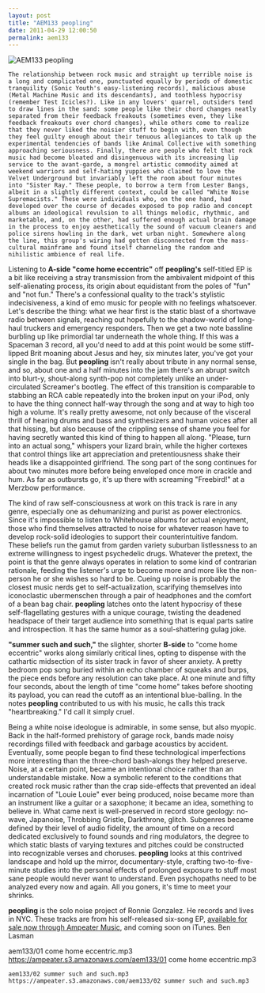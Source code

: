 ```yaml
---
layout: post
title: "AEM133 peopling"
date: 2011-04-29 12:00:50
permalink: aem133
---
```

![AEM133 peopling](https://ampeater.s3.amazonaws.com/aem133/peopling.jpg)

    The relationship between rock music and straight up terrible noise is a long and complicated one, punctuated equally by periods of domestic tranquility (Sonic Youth's easy-listening records), malicious abuse (Metal Machine Music and its descendants), and toothless hypocrisy (remember Test Icicles?). Like in any lovers' quarrel, outsiders tend to draw lines in the sand: some people like their chord changes neatly separated from their feedback freakouts (sometimes even, they like feedback freakouts over chord changes), while others come to realize that they never liked the noisier stuff to begin with, even though they feel guilty enough about their tenuous allegiances to talk up the experimental tendencies of bands like Animal Collective with something approaching seriousness. Finally, there are people who felt that rock music had become bloated and disingenuous with its increasing lip service to the avant-garde, a mongrel artistic commodity aimed at weekend warriors and self-hating yuppies who claimed to love the Velvet Underground but invariably left the room about four minutes into "Sister Ray." These people, to borrow a term from Lester Bangs, albeit in a slightly different context, could be called "White Noise Supremacists." These were individuals who, on the one hand, had developed over the course of decades exposed to pop radio and concept albums an ideological revulsion to all things melodic, rhythmic, and marketable, and, on the other, had suffered enough actual brain damage in the process to enjoy aesthetically the sound of vacuum cleaners and police sirens howling in the dark, wet urban night. Somewhere along the line, this group's wiring had gotten disconnected from the mass-cultural mainframe and found itself channeling the random and nihilistic ambience of real life.

Listening to **A-side "come home eccentric"** off **peopling's** self-titled EP is a bit like receiving a stray transmission from the ambivalent midpoint of this self-alienating process, its origin about equidistant from the poles of "fun" and "not fun." There's a confessional quality to the track's stylistic indecisiveness, a kind of emo music for people with no feelings whatsoever. Let's describe the thing: what we hear first is the static blast of a shortwave radio between signals, reaching out hopefully to the shadow-world of long-haul truckers and emergency responders. Then we get a two note bassline burbling up like primordial tar underneath the whole thing. If this was a Spaceman 3 record, all you'd need to add at this point would be some stiff-lipped Brit moaning about Jesus and hey, six minutes later, you've got your single in the bag. But **peopling** isn't really about tribute in any normal sense, and so, about one and a half minutes into the jam there's an abrupt switch into blurt-y, shout-along synth-pop not completely unlike an under-circulated Screamer's bootleg. The effect of this transition is comparable to stabbing an RCA cable repeatedly into the broken input on your iPod, only to have the thing connect half-way through the song and at way to high too high a volume. It's really pretty awesome, not only because of the visceral thrill of hearing drums and bass and synthesizers and human voices after all that hissing, but also because of the crippling sense of shame you feel for having secretly wanted this kind of thing to happen all along. "Please, turn into an actual song," whispers your lizard brain, while the higher cortexes that control things like art appreciation and pretentiousness shake their heads like a disappointed girlfriend. The song part of the song continues for about two minutes more before being enveloped once more in crackle and hum. As far as outbursts go, it's up there with screaming "Freebird!" at a Merzbow performance.

The kind of raw self-consciousness at work on this track is rare in any genre, especially one as dehumanizing and purist as power electronics. Since it's impossible to listen to Whitehouse albums for actual enjoyment, those who find themselves attracted to noise for whatever reason have to develop rock-solid ideologies to support their counterintuitive fandom. These beliefs run the gamut from garden variety suburban listlessness to an extreme willingness to ingest psychedelic drugs. Whatever the pretext, the point is that the genre always operates in relation to some kind of contrarian rationale, feeding the listener's urge to become more and more like the non-person he or she wishes so hard to be. Cueing up noise is probably the closest music nerds get to self-actualization, scarifying themselves into iconoclastic ubermenschen through a pair of headphones and the comfort of a bean bag chair. **peopling** latches onto the latent hypocrisy of these self-flagellating gestures with a unique courage, twisting the deadened headspace of their target audience into something that is equal parts satire and introspection. It has the same humor as a soul-shattering gulag joke.

**"summer such and such,"** the slighter, shorter **B-side** to "come home eccentric" works along similarly critical lines, opting to dispense with the cathartic midsection of its sister track in favor of sheer anxiety. A pretty bedroom pop song buried within an echo chamber of squeaks and burps, the piece ends before any resolution can take place. At one minute and fifty four seconds, about the length of time "come home" takes before shooting its payload, you can read the cutoff as an intentional blue-balling. In the notes **peopling** contributed to us with his music, he calls this track "heartbreaking." I'd call it simply cruel.

Being a white noise ideologue is admirable, in some sense, but also myopic. Back in the half-formed prehistory of garage rock, bands made noisy recordings filled with feedback and garbage acoustics by accident. Eventually, some people began to find these technological imperfections more interesting than the three-chord bash-alongs they helped preserve. Noise, at a certain point, became an intentional choice rather than an understandable mistake. Now a symbolic referent to the conditions that created rock music rather than the crap side-effects that prevented an ideal incarnation of "Louie Louie" ever being produced, noise became more than an instrument like a guitar or a saxophone; it became an idea, something to believe in. What came next is well-preserved in record store geology: no-wave, Japanoise, Throbbing Gristle, Darkthrone, glitch. Subgenres became defined by their level of audio fidelity, the amount of time on a record dedicated exclusively to found sounds and ring modulators, the degree to which static blasts of varying textures and pitches could be constructed into recognizable verses and choruses. **peopling** looks at this contrived landscape and hold up the mirror, documentary-style, crafting two-to-five-minute studies into the personal effects of prolonged exposure to stuff most sane people would never want to understand. Even psychopaths need to be analyzed every now and again. All you goners, it's time to meet your shrinks.

**peopling** is the solo noise project of Ronnie Gonzalez. He records and lives in NYC. These tracks are from his self-released six-song EP, [available for sale now through Ampeater Music](http://ampeatermusic.com/store/downloads/peopling-ep), and coming soon on iTunes. Ben Lasman
  
  aem133/01 come home eccentric.mp3
    https://ampeater.s3.amazonaws.com/aem133/01 come home eccentric.mp3
    
    aem133/02 summer such and such.mp3
    https://ampeater.s3.amazonaws.com/aem133/02 summer such and such.mp3
    
    